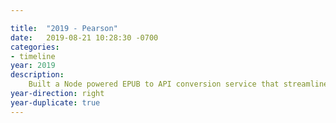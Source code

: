 ```yaml
---

title:  "2019 - Pearson"
date:   2019-08-21 10:28:30 -0700
categories:
- timeline
year: 2019
description: 
    Built a Node powered EPUB to API conversion service that streamlined usertesting for Pearson+, making it faster and easier to validate eTextbook workflows.
year-direction: right
year-duplicate: true
---
```

